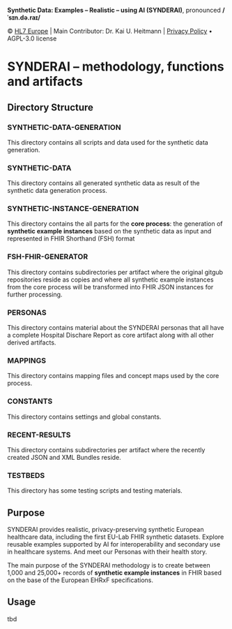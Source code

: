 **Synthetic Data: Examples – Realistic – using AI (SYNDERAI)**, pronounced **/ˈsɪn.də.raɪ/**

© [HL7 Europe](https://hl7europe.org) | Main Contributor: Dr. Kai U. Heitmann | [Privacy Policy](https://hl7europe.eu/privacy-policy-for-hl7-europe/) • AGPL-3.0 license

# SYNDERAI – methodology, functions and artifacts

## Directory Structure

### SYNTHETIC-DATA-GENERATION

This directory contains all scripts and data used for the synthetic data generation.

### SYNTHETIC-DATA

This directory contains all generated synthetic data as result of the synthetic data generation process.

### SYNTHETIC-INSTANCE-GENERATION

This directory contains the all parts for the **core process**: the generation of **synthetic example instances** based on the synthetic data as input and represented in FHIR Shorthand (FSH) format

### FSH-FHIR-GENERATOR

This directory contains subdirectories per artifact where the original gitgub repositories reside as copies and where all synthetic example instances from the core process will be transformed into FHIR JSON instances for further processing. 

### PERSONAS

This directory contains material about the SYNDERAI personas that all have a complete Hospital Dischare Report as core artifact along with all other derived artifacts. 

### MAPPINGS

This directory contains mapping files and concept maps used by the core process.

### CONSTANTS

This directory contains settings and global constants.

### RECENT-RESULTS

This directory contains subdirectories per artifact where the recently created JSON and XML Bundles reside.

### TESTBEDS

This directory has some testing scripts and testing materials.

## Purpose

SYNDERAI provides realistic, privacy-preserving synthetic European healthcare data, including the first EU-Lab FHIR synthetic datasets. Explore reusable examples supported by AI for interoperability and secondary use in healthcare systems. And meet our Personas with their health story.

The main purpose of the SYNDERAI methodology is to create between 1,000 and 25,000+ records of **synthetic example instances** in FHIR based on the base of the European EHRxF specifications.

## Usage

tbd